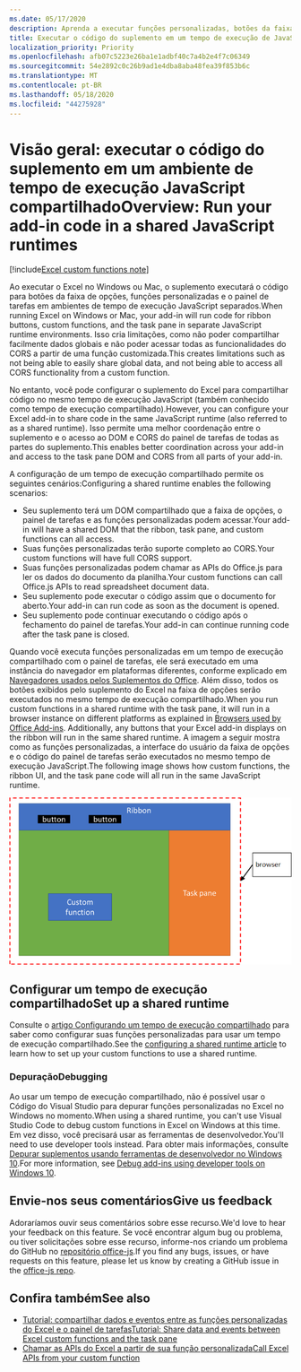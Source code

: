 ```yaml
---
ms.date: 05/17/2020
description: Aprenda a executar funções personalizadas, botões da faixa de opções e código do painel de tarefas no mesmo tempo de execução do JavaScript para coordenar cenários em seu suplemento.
title: Executar o código do suplemento em um tempo de execução de JavaScript compartilhado
localization_priority: Priority
ms.openlocfilehash: afb07c5223e26ba1e1adbf40c7a4b2e4f7c06349
ms.sourcegitcommit: 54e2892c0c26b9ad1e4dba8aba48fea39f853b6c
ms.translationtype: MT
ms.contentlocale: pt-BR
ms.lasthandoff: 05/18/2020
ms.locfileid: "44275928"
---
```

# <a name="overview-run-your-add-in-code-in-a-shared-javascript-runtimes"></a><span data-ttu-id="eb678-103">Visão geral: executar o código do suplemento em um ambiente de tempo de execução JavaScript compartilhado</span><span class="sxs-lookup"><span data-stu-id="eb678-103">Overview: Run your add-in code in a shared JavaScript runtimes</span></span>

[!include[Excel custom functions note](../includes/excel-custom-functions-note.md)]

<span data-ttu-id="eb678-104">Ao executar o Excel no Windows ou Mac, o suplemento executará o código para botões da faixa de opções, funções personalizadas e o painel de tarefas em ambientes de tempo de execução JavaScript separados.</span><span class="sxs-lookup"><span data-stu-id="eb678-104">When running Excel on Windows or Mac, your add-in will run code for ribbon buttons, custom functions, and the task pane in separate JavaScript runtime environments.</span></span> <span data-ttu-id="eb678-105">Isso cria limitações, como não poder compartilhar facilmente dados globais e não poder acessar todas as funcionalidades do CORS a partir de uma função customizada.</span><span class="sxs-lookup"><span data-stu-id="eb678-105">This creates limitations such as not being able to easily share global data, and not being able to access all CORS functionality from a custom function.</span></span>

<span data-ttu-id="eb678-106">No entanto, você pode configurar o suplemento do Excel para compartilhar código no mesmo tempo de execução JavaScript (também conhecido como tempo de execução compartilhado).</span><span class="sxs-lookup"><span data-stu-id="eb678-106">However, you can configure your Excel add-in to share code in the same JavaScript runtime (also referred to as a shared runtime).</span></span> <span data-ttu-id="eb678-107">Isso permite uma melhor coordenação entre o suplemento e o acesso ao DOM e CORS do painel de tarefas de todas as partes do suplemento.</span><span class="sxs-lookup"><span data-stu-id="eb678-107">This enables better coordination across your add-in and access to the task pane DOM and CORS from all parts of your add-in.</span></span>

<span data-ttu-id="eb678-108">A configuração de um tempo de execução compartilhado permite os seguintes cenários:</span><span class="sxs-lookup"><span data-stu-id="eb678-108">Configuring a shared runtime enables the following scenarios:</span></span>

- <span data-ttu-id="eb678-109">Seu suplemento terá um DOM compartilhado que a faixa de opções, o painel de tarefas e as funções personalizadas podem acessar.</span><span class="sxs-lookup"><span data-stu-id="eb678-109">Your add-in will have a shared DOM that the ribbon, task pane, and custom functions can all access.</span></span>
- <span data-ttu-id="eb678-110">Suas funções personalizadas terão suporte completo ao CORS.</span><span class="sxs-lookup"><span data-stu-id="eb678-110">Your custom functions will have full CORS support.</span></span>
- <span data-ttu-id="eb678-111">Suas funções personalizadas podem chamar as APIs do Office.js para ler os dados do documento da planilha.</span><span class="sxs-lookup"><span data-stu-id="eb678-111">Your custom functions can call Office.js APIs to read spreadsheet document data.</span></span>
- <span data-ttu-id="eb678-112">Seu suplemento pode executar o código assim que o documento for aberto.</span><span class="sxs-lookup"><span data-stu-id="eb678-112">Your add-in can run code as soon as the document is opened.</span></span>
- <span data-ttu-id="eb678-113">Seu suplemento pode continuar executando o código após o fechamento do painel de tarefas.</span><span class="sxs-lookup"><span data-stu-id="eb678-113">Your add-in can continue running code after the task pane is closed.</span></span>

<span data-ttu-id="eb678-114">Quando você executa funções personalizadas em um tempo de execução compartilhado com o painel de tarefas, ele será executado em uma instância do navegador em plataformas diferentes, conforme explicado em [Navegadores usados pelos Suplementos do Office](../concepts/browsers-used-by-office-web-add-ins.md). Além disso, todos os botões exibidos pelo suplemento do Excel na faixa de opções serão executados no mesmo tempo de execução compartilhado.</span><span class="sxs-lookup"><span data-stu-id="eb678-114">When you run custom functions in a shared runtime with the task pane, it will run in a browser instance on different platforms as explained in [Browsers used by Office Add-ins](../concepts/browsers-used-by-office-web-add-ins.md). Additionally, any buttons that your Excel add-in displays on the ribbon will run in the same shared runtime.</span></span> <span data-ttu-id="eb678-115">A imagem a seguir mostra como as funções personalizadas, a interface do usuário da faixa de opções e o código do painel de tarefas serão executados no mesmo tempo de execução JavaScript.</span><span class="sxs-lookup"><span data-stu-id="eb678-115">The following image shows how custom functions, the ribbon UI, and the task pane code will all run in the same JavaScript runtime.</span></span>

![Funções personalizadas em execução em um tempo de execução compartilhado com botões de faixa de opções e o painel de tarefas no Excel](../images/custom-functions-in-browser-runtime.png)

## <a name="set-up-a-shared-runtime"></a><span data-ttu-id="eb678-117">Configurar um tempo de execução compartilhado</span><span class="sxs-lookup"><span data-stu-id="eb678-117">Set up a shared runtime</span></span>

<span data-ttu-id="eb678-118">Consulte o [artigo Configurando um tempo de execução compartilhado](./configure-your-add-in-to-use-a-shared-runtime.md) para saber como configurar suas funções personalizadas para usar um tempo de execução compartilhado.</span><span class="sxs-lookup"><span data-stu-id="eb678-118">See the [configuring a shared runtime article](./configure-your-add-in-to-use-a-shared-runtime.md) to learn how to set up your custom functions to use a shared runtime.</span></span>

### <a name="debugging"></a><span data-ttu-id="eb678-119">Depuração</span><span class="sxs-lookup"><span data-stu-id="eb678-119">Debugging</span></span>

<span data-ttu-id="eb678-120">Ao usar um tempo de execução compartilhado, não é possível usar o Código do Visual Studio para depurar funções personalizadas no Excel no Windows no momento.</span><span class="sxs-lookup"><span data-stu-id="eb678-120">When using a shared runtime, you can't use Visual Studio Code to debug custom functions in Excel on Windows at this time.</span></span> <span data-ttu-id="eb678-121">Em vez disso, você precisará usar as ferramentas de desenvolvedor.</span><span class="sxs-lookup"><span data-stu-id="eb678-121">You'll need to use developer tools instead.</span></span> <span data-ttu-id="eb678-122">Para obter mais informações, consulte [Depurar suplementos usando ferramentas de desenvolvedor no Windows 10](../testing/debug-add-ins-using-f12-developer-tools-on-windows-10.md).</span><span class="sxs-lookup"><span data-stu-id="eb678-122">For more information, see [Debug add-ins using developer tools on Windows 10](../testing/debug-add-ins-using-f12-developer-tools-on-windows-10.md).</span></span>

## <a name="give-us-feedback"></a><span data-ttu-id="eb678-123">Envie-nos seus comentários</span><span class="sxs-lookup"><span data-stu-id="eb678-123">Give us feedback</span></span>

<span data-ttu-id="eb678-124">Adoraríamos ouvir seus comentários sobre esse recurso.</span><span class="sxs-lookup"><span data-stu-id="eb678-124">We'd love to hear your feedback on this feature.</span></span> <span data-ttu-id="eb678-125">Se você encontrar algum bug ou problema, ou tiver solicitações sobre esse recurso, informe-nos criando um problema do GitHub no [repositório office-js](https://github.com/OfficeDev/office-js).</span><span class="sxs-lookup"><span data-stu-id="eb678-125">If you find any bugs, issues, or have requests on this feature, please let us know by creating a GitHub issue in the [office-js repo](https://github.com/OfficeDev/office-js).</span></span>

## <a name="see-also"></a><span data-ttu-id="eb678-126">Confira também</span><span class="sxs-lookup"><span data-stu-id="eb678-126">See also</span></span>

- [<span data-ttu-id="eb678-127">Tutorial: compartilhar dados e eventos entre as funções personalizadas do Excel e o painel de tarefas</span><span class="sxs-lookup"><span data-stu-id="eb678-127">Tutorial: Share data and events between Excel custom functions and the task pane</span></span>](../tutorials/share-data-and-events-between-custom-functions-and-the-task-pane-tutorial.md)
- [<span data-ttu-id="eb678-128">Chamar as APIs do Excel a partir de sua função personalizada</span><span class="sxs-lookup"><span data-stu-id="eb678-128">Call Excel APIs from your custom function</span></span>](call-excel-apis-from-custom-function.md)

